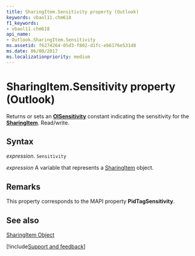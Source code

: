 ```yaml
---
title: SharingItem.Sensitivity property (Outlook)
keywords: vbaol11.chm618
f1_keywords:
- vbaol11.chm618
api_name:
- Outlook.SharingItem.Sensitivity
ms.assetid: f6274264-05d3-f802-d1fc-eb6176e531d8
ms.date: 06/08/2017
ms.localizationpriority: medium
---
```



# SharingItem.Sensitivity property (Outlook)

Returns or sets an **[OlSensitivity](Outlook.OlSensitivity.md)** constant indicating the sensitivity for the **[SharingItem](Outlook.SharingItem.md)**. Read/write.


## Syntax

_expression_. `Sensitivity`

_expression_ A variable that represents a [SharingItem](Outlook.SharingItem.md) object.


## Remarks

This property corresponds to the MAPI property **PidTagSensitivity**.


## See also


[SharingItem Object](Outlook.SharingItem.md)

[!include[Support and feedback](~/includes/feedback-boilerplate.md)]